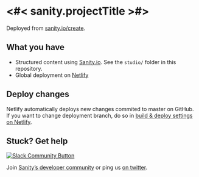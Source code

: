 # <#< sanity.projectTitle >#>

Deployed from [sanity.io/create](https://www.sanity.io/create/?template=sanity-io%2Fsanity-template-translation-examples).

## What you have

- Structured content using [Sanity.io](https://www.sanity.io). See the `studio/` folder in this repository.
- Global deployment on [Netlify](https://netlify.com)

## Deploy changes

Netlify automatically deploys new changes commited to master on GitHub. If you want to change deployment branch, do so in [build & deploy settings on Netlify](https://www.netlify.com/docs/continuous-deployment/#branches-deploys).

## Stuck? Get help

[![Slack Community Button](https://slack.sanity.io/badge.svg)](https://slack.sanity.io/)

Join [Sanity’s developer community](https://slack.sanity.io) or ping us [on twitter](https://twitter.com/sanity_io).
